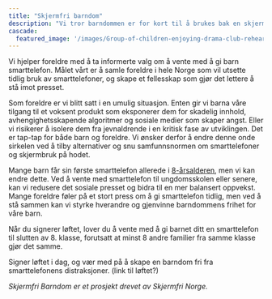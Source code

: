 ```yaml
---
title: "Skjermfri barndom"
description: "Vi tror barndommen er for kort til å brukes bak en skjerm"
cascade:
  featured_image: '/images/Group-of-children-enjoying-drama-club-rehearsal.-They-are-reading-script-with-their-drama-teacher.-1601514686_7952x5304.jpeg'
---
```

Vi hjelper foreldre med å ta informerte valg om å vente med å gi barn smarttelefon.  Målet vårt er å samle foreldre i hele Norge som vil utsette tidlig bruk av smarttelefoner, og skape et fellesskap som gjør det lettere å stå imot presset.

Som foreldre er vi blitt satt i en umulig situasjon. Enten gir vi barna våre tilgang til et voksent produkt som eksponerer dem for skadelig innhold, avhengighetsskapende algoritmer og sosiale medier som skaper angst. Eller vi risikerer å isolere dem fra jevnaldrende i en kritisk fase av utviklingen. Det er tap-tap for både barn og foreldre. Vi ønsker derfor å endre denne onde sirkelen ved å tilby alternativer og snu samfunnsnormen om smarttelefoner og skjermbruk på hodet.

Mange barn får sin første smarttelefon allerede i [8-årsalderen](https://www.medietilsynet.no/fakta/rapporter/barn-og-medier/barn-medievaner-2024/), men vi kan endre dette. Ved å vente med smarttelefon til ungdomsskolen eller senere, kan vi redusere det sosiale presset og bidra til en mer balansert oppvekst. Mange foreldre føler på et stort press om å gi smarttelefon tidlig, men ved å stå sammen kan vi styrke hverandre og gjenvinne barndommens frihet for våre barn.

Når du signerer løftet, lover du å vente med å gi barnet ditt en smarttelefon til slutten av 8. klasse, forutsatt at minst 8 andre familier fra samme klasse gjør det samme.

Signer løftet i dag, og vær med på å skape en barndom fri fra smarttelefonens distraksjoner. (link til løftet?)

*Skjermfri Barndom er et prosjekt drevet av Skjermfri Norge.*

